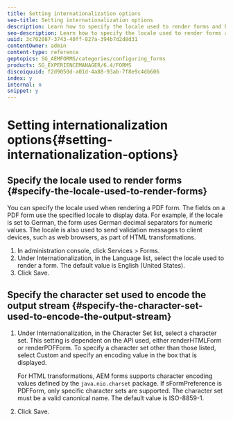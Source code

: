 ```yaml
---
title: Setting internationalization options
seo-title: Setting internationalization options
description: Learn how to specify the locale used to render forms and how to specify the character set used to encode the output stream.
seo-description: Learn how to specify the locale used to render forms and how to specify the character set used to encode the output stream.
uuid: 3c702087-3743-40ff-827a-394b7d2d8d31
contentOwner: admin
content-type: reference
geptopics: SG_AEMFORMS/categories/configuring_forms
products: SG_EXPERIENCEMANAGER/6.4/FORMS
discoiquuid: f2d9050d-a01d-4a88-93ab-7f8e9c4db606
index: y
internal: n
snippet: y
---
```


# Setting internationalization options{#setting-internationalization-options}

## Specify the locale used to render forms {#specify-the-locale-used-to-render-forms}

You can specify the locale used when rendering a PDF form. The fields on a PDF form use the specified locale to display data. For example, if the locale is set to German, the form uses German decimal separators for numeric values. The locale is also used to send validation messages to client devices, such as web browsers, as part of HTML transformations.

1. In administration console, click Services &gt; Forms.
1. Under Internationalization, in the Language list, select the locale used to render a form. The default value is English (United States).
1. Click Save.

## Specify the character set used to encode the output stream {#specify-the-character-set-used-to-encode-the-output-stream}

1. Under Internationalization, in the Character Set list, select a character set. This setting is dependent on the API used, either renderHTMLForm or renderPDFForm. To specify a character set other than those listed, select Custom and specify an encoding value in the box that is displayed.

   For HTML transformations, AEM forms supports character encoding values defined by the `java.nio.charset` package. If sFormPreference is PDFForm, only specific character sets are supported. The character set must be a valid canonical name. The default value is ISO-8859-1.

1. Click Save.

